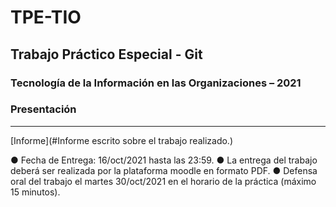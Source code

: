 # TPE-TIO

## Trabajo Práctico Especial - Git
### Tecnología de la Información en las Organizaciones – 2021

### Presentación
--------------------------------

[Informe](#Informe escrito sobre el trabajo realizado.)
 

● Fecha de Entrega: 16/oct/2021 hasta las 23:59.
● La entrega del trabajo deberá ser realizada por la plataforma moodle en formato PDF.
● Defensa oral del trabajo el martes 30/oct/2021 en el horario de la práctica (máximo 15 minutos).

